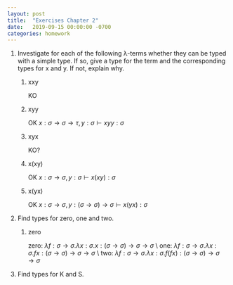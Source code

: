 ```yaml
---
layout: post
title:  "Exercises Chapter 2"
date:   2019-09-15 00:00:00 -0700
categories: homework
---
```


1.  Investigate for each of the following λ-terms whether they can be typed with a simple type. If so, give a type for the term and the corresponding types for x and y. If not, explain why.

    1. xxy

        KO

    2. xyy

        OK $x:\sigma \to \sigma \to \tau, y:\sigma \vdash xyy:\sigma$

    3. xyx

        KO?

    4. x(xy)

        OK $x:\sigma \to \sigma, y:\sigma \vdash x(xy):\sigma$

    5. x(yx)

        OK $x:\sigma \to \sigma, y: (\sigma \to \sigma) \to \sigma \vdash x(yx): \sigma$

2.  Find types for zero, one and two.

    1. zero

        zero: $\lambda f:\sigma\to\sigma .\lambda x:\sigma . x : (\sigma\to\sigma)\to\sigma\to\sigma$ \\
        one: $\lambda f:\sigma\to\sigma .\lambda x:\sigma . fx : (\sigma\to\sigma)\to\sigma\to\sigma$ \\
        two: $\lambda f:\sigma\to\sigma .\lambda x:\sigma . f(fx) : (\sigma\to\sigma)\to\sigma\to\sigma$

3.  Find types for K and S.
